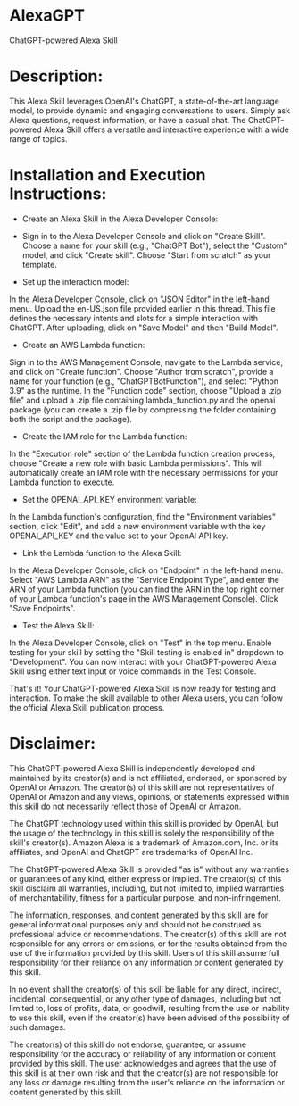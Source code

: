 # AlexaGPT
ChatGPT-powered Alexa Skill

# Description:
This Alexa Skill leverages OpenAI's ChatGPT, a state-of-the-art language model, to provide dynamic and engaging conversations to users. Simply ask Alexa questions, request information, or have a casual chat. The ChatGPT-powered Alexa Skill offers a versatile and interactive experience with a wide range of topics.

# Installation and Execution Instructions:

* Create an Alexa Skill in the Alexa Developer Console:

* Sign in to the Alexa Developer Console and click on "Create Skill". Choose a name for your skill (e.g., "ChatGPT Bot"), select the "Custom" model, and click "Create skill". Choose "Start from scratch" as your template.

* Set up the interaction model:

In the Alexa Developer Console, click on "JSON Editor" in the left-hand menu. Upload the en-US.json file provided earlier in this thread. This file defines the necessary intents and slots for a simple interaction with ChatGPT. After uploading, click on "Save Model" and then "Build Model".

* Create an AWS Lambda function:

Sign in to the AWS Management Console, navigate to the Lambda service, and click on "Create function". Choose "Author from scratch", provide a name for your function (e.g., "ChatGPTBotFunction"), and select "Python 3.9" as the runtime. In the "Function code" section, choose "Upload a .zip file" and upload a .zip file containing lambda_function.py and the openai package (you can create a .zip file by compressing the folder containing both the script and the package).

* Create the IAM role for the Lambda function:

In the "Execution role" section of the Lambda function creation process, choose "Create a new role with basic Lambda permissions". This will automatically create an IAM role with the necessary permissions for your Lambda function to execute.

* Set the OPENAI_API_KEY environment variable:

In the Lambda function's configuration, find the "Environment variables" section, click "Edit", and add a new environment variable with the key OPENAI_API_KEY and the value set to your OpenAI API key.

* Link the Lambda function to the Alexa Skill:

In the Alexa Developer Console, click on "Endpoint" in the left-hand menu. Select "AWS Lambda ARN" as the "Service Endpoint Type", and enter the ARN of your Lambda function (you can find the ARN in the top right corner of your Lambda function's page in the AWS Management Console). Click "Save Endpoints".

* Test the Alexa Skill:

In the Alexa Developer Console, click on "Test" in the top menu. Enable testing for your skill by setting the "Skill testing is enabled in" dropdown to "Development". You can now interact with your ChatGPT-powered Alexa Skill using either text input or voice commands in the Test Console.

That's it! Your ChatGPT-powered Alexa Skill is now ready for testing and interaction. To make the skill available to other Alexa users, you can follow the official Alexa Skill publication process.

# Disclaimer:

This ChatGPT-powered Alexa Skill is independently developed and maintained by its creator(s) and is not affiliated, endorsed, or sponsored by OpenAI or Amazon. The creator(s) of this skill are not representatives of OpenAI or Amazon and any views, opinions, or statements expressed within this skill do not necessarily reflect those of OpenAI or Amazon.

The ChatGPT technology used within this skill is provided by OpenAI, but the usage of the technology in this skill is solely the responsibility of the skill's creator(s). Amazon Alexa is a trademark of Amazon.com, Inc. or its affiliates, and OpenAI and ChatGPT are trademarks of OpenAI Inc.

The ChatGPT-powered Alexa Skill is provided "as is" without any warranties or guarantees of any kind, either express or implied. The creator(s) of this skill disclaim all warranties, including, but not limited to, implied warranties of merchantability, fitness for a particular purpose, and non-infringement.

The information, responses, and content generated by this skill are for general informational purposes only and should not be construed as professional advice or recommendations. The creator(s) of this skill are not responsible for any errors or omissions, or for the results obtained from the use of the information provided by this skill. Users of this skill assume full responsibility for their reliance on any information or content generated by this skill.

In no event shall the creator(s) of this skill be liable for any direct, indirect, incidental, consequential, or any other type of damages, including but not limited to, loss of profits, data, or goodwill, resulting from the use or inability to use this skill, even if the creator(s) have been advised of the possibility of such damages.

The creator(s) of this skill do not endorse, guarantee, or assume responsibility for the accuracy or reliability of any information or content provided by this skill. The user acknowledges and agrees that the use of this skill is at their own risk and that the creator(s) are not responsible for any loss or damage resulting from the user's reliance on the information or content generated by this skill.
